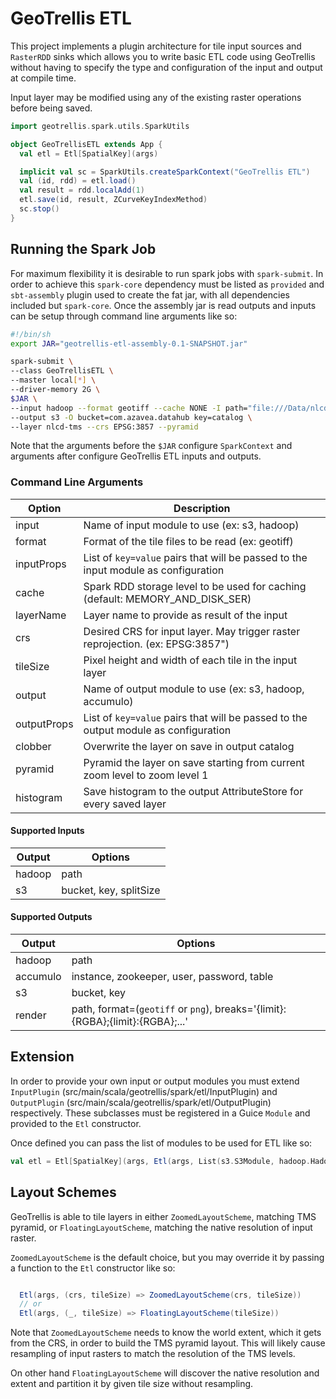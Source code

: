# GeoTrellis ETL

This project implements a plugin architecture for tile input sources and `RasterRDD` sinks which allows you to write
basic ETL code using GeoTrellis without having to specify the type and configuration of the input and output at compile time.

Input layer may be modified using any of the existing raster operations before being saved.

```scala
import geotrellis.spark.utils.SparkUtils

object GeoTrellisETL extends App {
  val etl = Etl[SpatialKey](args)

  implicit val sc = SparkUtils.createSparkContext("GeoTrellis ETL")
  val (id, rdd) = etl.load()
  val result = rdd.localAdd(1)
  etl.save(id, result, ZCurveKeyIndexMethod)
  sc.stop()
}
```

## Running the Spark Job

For maximum flexibility it is desirable to run spark jobs with `spark-submit`. In order to achieve this `spark-core`
dependency must be listed as `provided` and `sbt-assembly` plugin used to create the fat jar, with all dependencies included but `spark-core`.
Once the assembly jar is read outputs and inputs can be setup through command line arguments like so:

```sh
#!/bin/sh
export JAR="geotrellis-etl-assembly-0.1-SNAPSHOT.jar"

spark-submit \
--class GeoTrellisETL \
--master local[*] \
--driver-memory 2G \
$JAR \
--input hadoop --format geotiff --cache NONE -I path="file:///Data/nlcd/tiles" \
--output s3 -O bucket=com.azavea.datahub key=catalog \
--layer nlcd-tms --crs EPSG:3857 --pyramid
```

Note that the arguments before the `$JAR` configure `SparkContext` and arguments after configure GeoTrellis ETL inputs and outputs.

### Command Line Arguments

 Option       | Description
------------- | -------------
input         | Name of input module to use (ex: s3, hadoop)
format        | Format of the tile files to be read (ex: geotiff)
inputProps    | List of `key=value` pairs that will be passed to the input module as configuration
cache         | Spark RDD storage level to be used for caching (default: MEMORY_AND_DISK_SER)
layerName     | Layer name to provide as result of the input
crs           | Desired CRS for input layer. May trigger raster reprojection. (ex: EPSG:3857")
tileSize      | Pixel height and width of each tile in the input layer
output        | Name of output module to use (ex: s3, hadoop, accumulo)
outputProps   | List of `key=value` pairs that will be passed to the output module as configuration
clobber       | Overwrite the layer on save in output catalog
pyramid       | Pyramid the layer on save starting from current zoom level to zoom level 1
histogram     | Save histogram to the output AttributeStore for every saved layer


#### Supported Inputs

Output    | Options
----------|----------------
hadoop    | path
s3        | bucket, key, splitSize

#### Supported Outputs

Output    | Options
----------|----------------
hadoop    | path
accumulo  | instance, zookeeper, user, password, table
s3        | bucket, key
render    | path, format=(`geotiff` or `png`), breaks='{limit}:{RGBA};{limit}:{RGBA};...'


## Extension

In order to provide your own input or output modules you must extend `InputPlugin` (src/main/scala/geotrellis/spark/etl/InputPlugin) and
`OutputPlugin` (src/main/scala/geotrellis/spark/etl/OutputPlugin) respectively. These subclasses must be registered in a Guice `Module` and provided
to the `Etl` constructor.

Once defined you can pass the list of modules to be used for ETL like so:

```scala
val etl = Etl[SpatialKey](args, Etl(args, List(s3.S3Module, hadoop.HadoopModule)))
```

## Layout Schemes

GeoTrellis is able to tile layers in either `ZoomedLayoutScheme`, matching TMS pyramid, or `FloatingLayoutScheme`, matching the native resolution of input raster.

`ZoomedLayoutScheme` is the default choice, but you may override it by passing a function to the `Etl` constructor like so:

```scala

  Etl(args, (crs, tileSize) => ZoomedLayoutScheme(crs, tileSize))
  // or
  Etl(args, (_, tileSize) => FloatingLayoutScheme(tileSize))
```

Note that `ZoomedLayoutScheme` needs to know the world extent, which it gets from the CRS, in order to build the TMS pyramid layout.
This will likely cause resampling of input rasters to match the resolution of the TMS levels.

On other hand `FloatingLayoutScheme` will discover the native resolution and extent and partition it by given tile size without resampling.